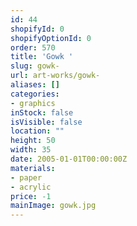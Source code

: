 ```yaml
---
id: 44
shopifyId: 0
shopifyOptionId: 0
order: 570
title: 'Gowk '
slug: gowk-
url: art-works/gowk-
aliases: []
categories:
- graphics
inStock: false
isVisible: false
location: ""
height: 50
width: 35
date: 2005-01-01T00:00:00Z
materials:
- paper
- acrylic
price: -1
mainImage: gowk.jpg
---
```

